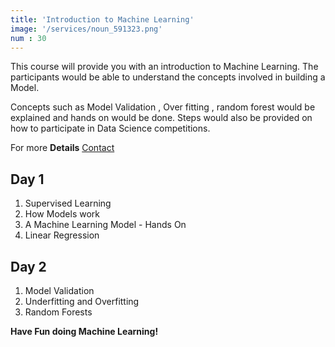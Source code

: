 ```yaml
---
title: 'Introduction to Machine Learning'
image: '/services/noun_591323.png' 
num : 30  
---
```


This course will provide you with an introduction to Machine Learning. The participants would be able to understand the concepts involved in building a Model.             

Concepts such as Model Validation , Over fitting , random forest would be explained and hands on would be done. Steps would also be provided on how to participate in Data Science competitions.             

        
             
For more **Details**   <a href="{{site.baseurl}}/contact" class="button">Contact</a>


## Day 1
1. Supervised Learning 
2. How Models work        
3. A Machine Learning Model  - Hands On       
4. Linear Regression          

## Day 2                 
1. Model Validation        
2. Underfitting and Overfitting       
3. Random Forests      
   


**Have Fun doing Machine Learning!**